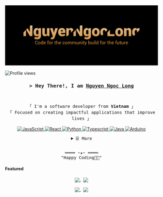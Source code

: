 ![Nguyen Ngoc Long](images/profile.png)

<!-- https://github.com/nguyenngoclongdev/ -->
<!-- April 15, 2021 -->
<!-- LEAVE A STAR, IF YOU LIKE IT ! -->

<!-- Profile Views Counter -->

![Profile views](https://gpvc.arturio.dev/nguyenngoclongdev?v=3)

<!-- Title -->
<h3 align="center">
        <samp>&gt; Hey There!, I am
                <b><a target="_blank" href="https://nguyenngoclongdev.github.io/">Nguyen Ngoc Long</a></b>
        </samp>
</h3>
<br>

<p align="center">
        <!-- Intro -->
        <samp>
                「 I'm a software developer from <b>Vietnam</b> 」
                <br>
                「 Focused on creating impactful applications that improve lives</b> 」
                <br>
                <br>
        </samp>
        <!-- Technologies -->
        <!-- JavaScript -->
        <a href="https://github.com/nguyenngoclongdev?tab=repositories" target="_blank"><img alt="JavaScript"
                        src="https://img.shields.io/badge/-JavaScript-F7DF1E?style=flat-square&logo=JavaScript&logoColor=black">
        </a>
        <!-- Nodejs -->
        <a href="https://github.com/nguyenngoclongdev?tab=repositories" target="_blank"><img alt="React"
                        src="https://img.shields.io/badge/Node.js-43853D?style=flat-square&logo=node.js&logoColor=white">
        </a>
        <!-- Python -->
        <a href="https://github.com/nguyenngoclongdev?tab=repositories" target="_blank"><img alt="Python"
                        src="https://img.shields.io/badge/Python-3776AB?style=flat-square&logo=Python&logoColor=white">
        </a>
        <!-- Typescript -->
        <a href="https://github.com/nguyenngoclongdev?tab=repositories" target="_blank"><img alt="Typescript"
                        src="https://img.shields.io/badge/TypeScript-007ACC?style=flat-square&logo=Typescript&logoColor=white">
        </a>
        <!-- Java -->
        <a href="https://github.com/nguyenngoclongdev?tab=repositories" target="_blank"><img alt="Java"
                        src="https://img.shields.io/badge/Java-ED8B00?style=flat-square&logo=openjdk">
        </a>
        <!-- C# -->
        <a href="https://github.com/nguyenngoclongdev?tab=repositories" target="_blank"><img alt="Arduino"
                        src="https://img.shields.io/badge/C%23-239120?style=flat-square&logo=c-sharp">
        </a>
</p>

<!-- Details Section -->
<details align="center">
    <summary> <samp>&#9776; More</samp></summary>
    <p align="center">
        <br>
        <!-- Activity Widget -->
        <img alt="Nguyen Ngoc Long's GitHub Stats"
                src="https://github-readme-stats.vercel.app/api?username=nguyenngoclongdev&show_icons=true&theme=radical" />
        <br>
        <!-- Social Links -->
        <p>Find me on</p>
        <!-- Mail -->
        <a href="mailto:nguyenngoclong@live.com" target="_blank"><img alt="Mail"
                src="https://img.shields.io/badge/-Mail-EA4335?style=flat-square&logo=Outlook&logoColor=white">
        </a>
        <!-- Twitter -->
        <a href="https://twitter.com/nguyenngoclong" target="_blank"><img alt="Twitter"
                src="https://img.shields.io/badge/-Twitter-1c9bef?style=flat-square&logo=Twitter&logoColor=white">
        </a>
        <!-- Linkedin -->
        <a href="https://www.linkedin.com/in/nguyenngoclong/" target="_blank"><img alt="Linkedin"
                src="https://img.shields.io/badge/-Linkedin-0A66C2?style=flat-square&logo=Linkedin&logoColor=white">
        </a>
    </p>
</details>
<br>

<!-- Footer -->
<samp>
    <p align="center">
        ════ ⋆★⋆ ════
        <br>
        "Happy Coding👨‍💻"
    </p>
</samp>

<!-- Featured Repositories -->

#### Featured

<p align="center">
<a href="https://github.com/nguyenngoclongdev/nguyenngoclongdev">
<img width='49%' align="center"src="https://github-readme-stats.vercel.app/api/pin/?username=nguyenngoclongdev&repo=nguyenngoclongdev&border_color=02D892&bg_color=0D1117&title_color=C9D1D9&text_color=8B949E&icon_color=02D892" />
</a>
<span>&nbsp;</span>
<a href="https://github.com/nguyenngoclongdev/cypress-cucumber-step-definition-generator">
<img width='49%' align="center"src="https://github-readme-stats.vercel.app/api/pin/?username=nguyenngoclongdev&repo=cypress-cucumber-step-definition-generator&border_color=02D892&bg_color=0D1117&title_color=C9D1D9&text_color=8B949E&icon_color=02D892" />
</a>
</p>

<p align="center">
<a href="https://github.com/nguyenngoclongdev/nguyenngoclongdev">
<img width='49%' align="center"src="https://github-readme-stats.vercel.app/api/pin/?username=nguyenngoclongdev&repo=nguyenngoclongdev&border_color=02D892&bg_color=0D1117&title_color=C9D1D9&text_color=8B949E&icon_color=02D892" />
</a>
<span>&nbsp;</span>
<a href="https://github.com/nguyenngoclongdev/cypress-cucumber-step-definition-generator">
<img width='49%' align="center"src="https://github-readme-stats.vercel.app/api/pin/?username=nguyenngoclongdev&repo=cypress-cucumber-step-definition-generator&border_color=02D892&bg_color=0D1117&title_color=C9D1D9&text_color=8B949E&icon_color=02D892" />
</a>
</p>
